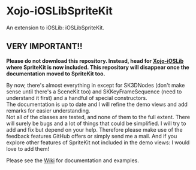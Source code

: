 # Xojo-iOSLibSpriteKit
An extension to iOSLib: iOSLibSpriteKit.  
## VERY IMPORTANT!!
**Please do not download this repository. Instead, head for [Xojo-iOSLib](https://github.com/UBogun/Xojo-iOSLib) where SpriteKit is now included. This repository will disappear once the documentation moved to SpriteKit too.**

By now, there's almost everything in except for SK3DNodes (don't make sense until there's a SceneKit too) and SKKeyFrameSequence (need to understand it first) and a handful of special constructors.  
The documentation is up to date and I will refine the demo views and add remarks for easier understanding.  
Not all of the classes are tested, and none of them to the full extent. There will surely be bugs and a lot of things that could be simplified. I will try to add and fix but depend on your help. 
Therefore please make use of the feedback features GitHub offers or simply send me a mail. And if you explore other features of SpriteKit not included in the demo views: I would love to add them!

Please see the [Wiki](https://github.com/UBogun/Xojo-iOSLibSpriteKit/wiki) for documentation and examples.
